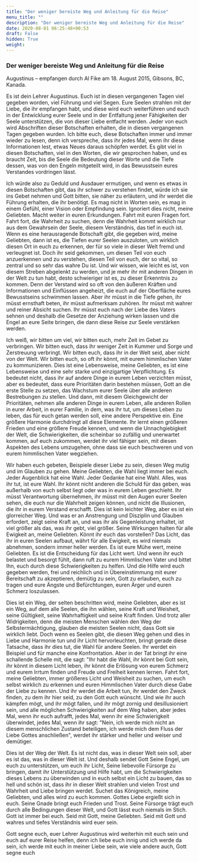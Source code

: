```yaml
---
title: "Der weniger bereiste Weg und Anleitung für die Reise"
menu_title: ""
description: "Der weniger bereiste Weg und Anleitung für die Reise"
date: 2020-08-01 06:25:48+00:53
draft: False
hidden: True
weight:
---
```

### Der weniger bereiste Weg und Anleitung für die Reise

Augustinus – empfangen durch Al Fike am 18. August 2015, Gibsons, BC, Kanada.

Es ist dein Lehrer Augustinus. Euch ist in diesen vergangenen Tagen viel gegeben worden, viel Führung und viel Segen. Eure Seelen strahlen mit der Liebe, die ihr empfangen habt, und diese wird euch weiterführen und euch in der Entwicklung eurer Seele und in der Entfaltung jener Fähigkeiten der Seele unterstützen, die von dieser Liebe entfacht werden. Jeder von euch wird Abschriften dieser Botschaften erhalten, die in diesen vergangenen Tagen gegeben wurden. Ich bitte euch, diese Botschaften immer und immer wieder zu lesen, denn ich verspreche, dass ihr jedes Mal, wenn ihr diese Informationen lest, etwas Neues daraus schöpfen werdet. Es gibt viel in diesen Botschaften, viel in den Worten, die wir gesprochen haben, und es braucht Zeit, bis die Seele die Bedeutung dieser Worte und die Tiefe dessen, was von den Engeln mitgeteilt wird, in das Bewusstsein eures Verstandes vordringen lässt.

Ich würde also zu Geduld und Ausdauer ermutigen, und wenn es etwas in diesen Botschaften gibt, das ihr schwer zu verstehen findet, würde ich sie ins Gebet nehmen und Gott bitten, sie näher zu erläutern, und ihr werdet die Führung erhalten, die ihr benötigt. Es mag nicht in Worten sein, es mag in einem Gefühl, einer Vision oder Empfindung sein. Ignoriert dies nicht, meine Geliebten. Macht weiter in euren Erkundungen. Fahrt mit euren Fragen fort. Fahrt fort, die Wahrheit zu suchen, denn die Wahrheit kommt wirklich nur aus dem Gewahrsein der Seele, diesem Verständnis, das tief in euch ist. Wenn es eine herausragende Botschaft gibt, die gegeben wird, meine Geliebten, dann ist es, die Tiefen eurer Seelen auszuloten, um wirklich diesen Ort in euch zu erkennen, der für so viele in dieser Welt fremd und verleugnet ist. Doch ihr seid gekommen, um diesen Teil von euch anzuerkennen und zu verstehen, diesen Teil von euch, der so vital, so zentral und so sehr das wahre Du ist.
Und wir wissen, wie leicht es ist, von diesem Streben abgelenkt zu werden, und je mehr ihr mit anderen Dingen in der Welt zu tun habt, desto schwieriger ist es, zu dieser Erkenntnis zu kommen. Denn der Verstand wird so oft von den äußeren Kräften und Informationen und Einflüssen angeheizt, die euch auf der Oberfläche eures Bewusstseins schwimmen lassen. Aber ihr müsst in die Tiefe gehen, ihr müsst ernsthaft beten, ihr müsst aufmerksam zuhören. Ihr müsst mit wahrer und reiner Absicht suchen. Ihr müsst euch nach der Liebe des Vaters sehnen und deshalb die Gesetze der Anziehung wirken lassen und die Engel an eure Seite bringen, die dann diese Reise zur Seele verstärken werden.

Ich weiß, wir bitten um viel, wir bitten euch, mehr Zeit im Gebet zu verbringen. Wir bitten euch, dass ihr weniger Zeit in Kummer und Sorge und Zerstreuung verbringt. Wir bitten euch, dass ihr in der Welt seid, aber nicht von der Welt. Wir bitten euch, so oft ihr könnt, mit eurem himmlischen Vater zu kommunizieren. Dies ist eine Lebensweise, meine Geliebten, es ist eine Lebensweise und eine sehr starke und einzigartige Verpflichtung. Es bedeutet nicht, dass ihr auf andere Dinge in eurem Leben verzichten müsst, aber es bedeutet, dass eure Prioritäten darin bestehen müssen, Gott an die erste Stelle zu setzen, das Wachstum eurer Seele über alle anderen Bestrebungen zu stellen. Und dann, mit diesem Gleichgewicht der Prioritäten, nehmen alle anderen Dinge in eurem Leben, alle anderen Rollen in eurer Arbeit, in eurer Familie, in dem, was ihr tut, um dieses Leben zu leben, das für euch getan werden soll, eine andere Perspektive ein. Eine größere Harmonie durchdringt all diese Elemente. Ihr lernt einen größeren Frieden und eine größere Freude kennen, und wenn die Unnachgiebigkeit der Welt, die Schwierigkeiten, die scheinbar so zufällig und unerwartet kommen, auf euch zukommen, werdet ihr viel fähiger sein, mit diesen Aspekten des Lebens umzugehen, ohne dass sie euch beschweren und von eurem himmlischen Vater wegziehen.

Wir haben euch gebeten, Beispiele dieser Liebe zu sein, diesen Weg mutig und im Glauben zu gehen. Meine Geliebten, die Wahl liegt immer bei euch. Jeder Augenblick hat eine Wahl. Jeder Gedanke hat eine Wahl. Alles, was ihr tut, ist eure Wahl. Ihr könnt nicht anderen die Schuld für das geben, was außerhalb von euch selbst liegt oder was in eurem Leben geschieht. Ihr müsst Verantwortung übernehmen, ihr müsst mit den Augen eurer Seelen sehen, die euch nur die Wahrheit zeigen können, und nicht die Illusionen, die ihr in eurem Verstand erschafft. Dies ist kein leichter Weg, aber es ist ein glorreicher Weg. Und was er an Anstrengung und Disziplin und Glauben erfordert, zeigt seine Kraft an, und was ihr als Gegenleistung erhaltet, ist viel größer als das, was ihr gebt, viel größer. Seine Wirkungen halten für alle Ewigkeit an, meine Geliebten. Könnt ihr euch das vorstellen? Das Licht, das ihr in euren Seelen aufbaut, währt für alle Ewigkeit, es wird niemals abnehmen, sondern immer heller werden. Es ist eure Mühe wert, meine Geliebten. Es ist die Entscheidung für das Licht wert. Und wenn ihr euch belastet und besorgt fühlt, dann ruft zu eurem Himmlischen Vater und bittet Ihn, euch durch diese Schwierigkeiten zu helfen. Und die Hilfe wird euch gegeben werden, frei und reichlich und in Übereinstimmung mit eurer Bereitschaft zu akzeptieren, demütig zu sein, Gott zu erlauben, euch zu tragen und eure Ängste und Befürchtungen, euren Ärger und euren Schmerz loszulassen.

Dies ist ein Weg, der selten beschritten wird, meine Geliebten, aber es ist ein Weg, auf dem alle Seelen, die ihn wählen, seine Kraft und Weisheit, seine Gültigkeit, seine Wahrhaftigkeit und seine Kraft finden. Und trotz aller Widrigkeiten, denn die meisten Menschen wählen den Weg der Selbstermächtigung, glauben die meisten Seelen nicht, dass Gott sie wirklich liebt. Doch wenn es Seelen gibt, die diesen Weg gehen und dies in Liebe und Harmonie tun und ihr Licht hervorleuchten, bringt gerade diese Tatsache, dass ihr dies tut, die Wahl für andere Seelen. Ihr werdet ein Beispiel und für manche eine Konfrontation. Aber in der Tat bringt ihr eine schallende Schelle mit, die sagt: "Ihr habt die Wahl, ihr könnt bei Gott sein, ihr könnt in diesem Licht leben, ihr könnt die Erlösung von eurem Schmerz und eurem Irrtum finden und Freude und Freiheit kennen lernen.
Fahrt fort, meine Geliebten, immer größeres Licht und Weisheit zu suchen, um euch selbst wirklich zu erkennen und euren Himmlischen Vater durch diese Gabe der Liebe zu kennen. Und ihr werdet die Arbeit tun, ihr werdet den Zweck finden, zu dem ihr hier seid, zu den Gott euch wünscht. Und wie ihr auch kämpfen mögt, und ihr mögt fallen, und ihr mögt zornig und desillusioniert sein, und alle möglichen Schwierigkeiten auf dem Weg haben, aber jedes Mal, wenn ihr euch aufrafft, jedes Mal, wenn ihr eine Schwierigkeit überwindet, jedes Mal, wenn ihr sagt: "Nein, ich werde mich nicht an diesem menschlichen Zustand beteiligen, ich werde mich dem Fluss der Liebe Gottes anschließen", werdet ihr stärker und heller und weiser und demütiger.

Dies ist der Weg der Welt. Es ist nicht das, was in dieser Welt sein soll, aber es ist das, was in dieser Welt ist. Und deshalb sendet Gott Seine Engel, um euch zu unterstützen, um euch ihr Licht, Seine liebevolle Fürsorge zu bringen, damit ihr Unterstützung und Hilfe habt, um die Schwierigkeiten dieses Lebens zu überwinden und in euch selbst ein Licht zu bauen, das so hell und schön ist, dass ihr in dieser Welt strahlen und vielen Trost und Wahrheit und Liebe bringen werdet. Suchet das Königreich, meine Geliebten, und alles wird zu euch kommen. Gottes Liebe ergießt sich in euch. Seine Gnade bringt euch Frieden und Trost. Seine Fürsorge trägt euch durch alle Bedingungen dieser Welt, und Gott lässt euch niemals im Stich. Gott ist immer bei euch. Seid mit Gott, meine Geliebten. Seid mit Gott und wahres und tiefes Verständnis wird euer sein.

Gott segne euch, euer Lehrer Augustinus wird weiterhin mit euch sein und euch auf eurer Reise helfen, denn ich liebe euch innig und ich werde da sein, ich werde mit euch in meiner Liebe sein, wie viele andere auch, Gott segne euch
